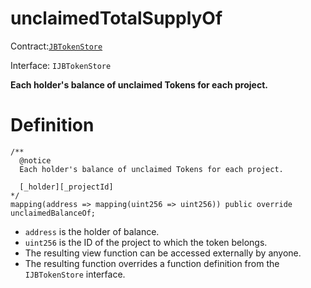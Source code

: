 # unclaimedTotalSupplyOf

Contract:[`JBTokenStore`](../)​‌

Interface: `IJBTokenStore`

**Each holder's balance of unclaimed Tokens for each project.**

# Definition

```solidity
/** 
  @notice
  Each holder's balance of unclaimed Tokens for each project.

  [_holder][_projectId]
*/
mapping(address => mapping(uint256 => uint256)) public override unclaimedBalanceOf;
```

* `address` is the holder of balance.
* `uint256` is the ID of the project to which the token belongs.
* The resulting view function can be accessed externally by anyone. 
* The resulting function overrides a function definition from the `IJBTokenStore` interface.

